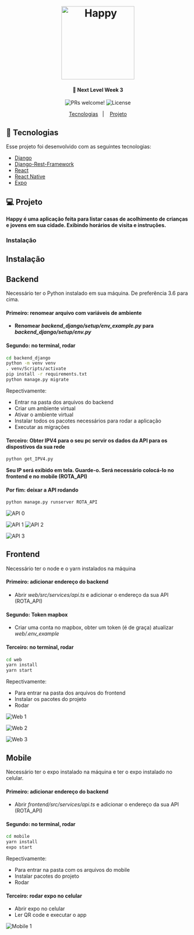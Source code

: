 <h1 align="center">
    <img alt="Happy" src="web/src/images/logo.svg" width="200px" />
</h1>

<h4 align="center">
  🚀 Next Level Week 3
</h4>

<p align="center">
 <img src="https://img.shields.io/static/v1?label=PRs&message=welcome&color=7159c1&labelColor=000000" alt="PRs welcome!" />

  <img alt="License" src="https://img.shields.io/static/v1?label=license&message=MIT&color=7159c1&labelColor=000000">
</p>

<p align="center">
  <a href="#rocket-tecnologias">Tecnologias</a>&nbsp;&nbsp;&nbsp;|&nbsp;&nbsp;&nbsp;
  <a href="#-projeto">Projeto</a>
</p>

## :rocket: Tecnologias

Esse projeto foi desenvolvido com as seguintes tecnologias:

- [Django](https://www.djangoproject.com/)
- [Django-Rest-Framework](https://www.django-rest-framework.org/)
- [React](https://reactjs.org)
- [React Native](https://facebook.github.io/react-native/)
- [Expo](https://expo.io/)

## 💻 Projeto
**Happy é uma aplicação feita para listar casas de acolhimento de crianças e jovens em sua cidade. Exibindo horários de visita e instruções.**

### Instalação
## Instalação
## Backend
Necessário ter o Python instalado em sua máquina. De preferência 3.6 para cima.

#### Primeiro: renomear arquivo com variáveis de ambiente
-  **Renomear _backend_django/setup/env_example.py_ para _backend_django/setup/env.py_**

#### Segundo: no terminal, rodar
```sh
cd backend_django
python -m venv venv
. venv/Scripts/activate
pip install -r requirements.txt
python manage.py migrate
```
Repectivamente:
- Entrar na pasta dos arquivos do backend
- Criar um ambiente virtual
- Ativar o ambiente virtual
- Instalar todos os pacotes necessários para rodar a aplicação
- Executar as migrações

#### Terceiro: Obter IPV4 para o seu pc servir os dados da API para os dispostivos da sua rede
```sh
python get_IPV4.py
```
**Seu IP será exibido em tela. Guarde-o. Será necessário colocá-lo no frontend e no mobile (ROTA_API)**

#### Por fim: deixar a API rodando

```sh
python manage.py runserver ROTA_API
```
![API 0](/images/api_0.png?raw=true)

![API 1](/images/api_1.png?raw=true)
![API 2](/images/api_2.png?raw=true)

![API 3](/images/api_3.png?raw=true)

## Frontend
Necessário ter o node e o yarn instalados na máquina

#### Primeiro: adicionar endereço do backend
- Abrir *web/src/services/api.ts* e adicionar o endereço da sua API (ROTA_API)

#### Segundo: Token mapbox
- Criar uma conta no mapbox, obter um token (é de graça) atualizar *web/.env_example*

#### Terceiro: no terminal, rodar
```sh
cd web
yarn install
yarn start
```
Repectivamente:
- Para entrar na pasta dos arquivos do frontend
- Instalar os pacotes do projeto
- Rodar

![Web 1](/images/web_1.png?raw=true)

![Web 2](/images/web_2.png?raw=true)

![Web 3](/images/web_3.png?raw=true)

## Mobile
Necessário ter o expo instalado na máquina e ter o expo instalado no celular.

#### Primeiro: adicionar endereço do backend
- Abrir *frontend/src/services/api.ts* e adicionar o endereço da sua API (ROTA_API)

#### Segundo: no terminal, rodar
```sh
cd mobile
yarn install
expo start
```

Repectivamente:
- Para entrar na pasta com os arquivos do mobile
- Instalar pacotes do projeto
- Rodar

#### Terceiro: rodar expo no celular
- Abrir expo no celular
- Ler QR code e executar o app

![Mobile 1](/images/mobile_1.png?raw=true)